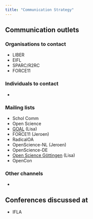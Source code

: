 ```yaml
---
title: "Communication Strategy"
---
```


## Communication outlets

### Organisations to contact

* LIBER
* EIFL
* SPARC/R2RC
* FORCE11 

### Individuals to contact

* 

### Mailing lists

* Schol Comm
* Open Science
* [GOAL](http://mailman.ecs.soton.ac.uk/pipermail/goal/) (Lisa)
* FORCE11 (Jeroen)
* RadicalOA
* OpenScience-NL (Jeroen)
* OpenScience-DE
* [Open Science Göttingen](https://listserv.gwdg.de/mailman/listinfo/openscience) (Lisa)
* OpenCon

### Other channels

*

## Conferences discussed at 

* IFLA

